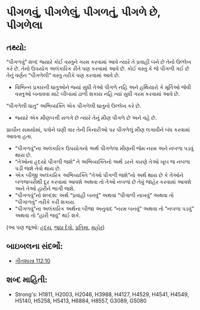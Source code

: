 # પીગળવું, પીગળેલું, પીગળતું, પીગળે છે, પીગળેલા 

## તથ્યો: 

“પીગળવું” શબ્દ જ્યારે કોઈ વસ્તુને ગરમ કરવામાં આવે ત્યારે તે પ્રવાહી બને છે તેનો ઉલ્લેખ કરે છે.
તેનો ઉપયોગ અલંકારિક રીતે પણ કરવામાં આવે છે.
કોઈ વસ્તુ કે જે પીગળી ગઈ છે તેનું વર્ણન “પીગળેલી” વસ્તુ તરીકે પણ કરવામાં આવે છે.

* વિભિન્ન પ્રકારની ધાતુઓને જ્યાં સુધી તેઓ પીગળે નહિ અને હથિયારો કે મૂર્તિઓ જેવી વસ્તુઓ બનાવવા માટે બીબામાં ઢાળી શકાય નહિ ત્યાં સુધી ગરમ કરવામાં આવે છે.

“પીગળેલી ધાતુ” અભિવ્યક્તિ એક પીગળેલી ધાતુનો ઉલ્લેખ કરે છે.

* જ્યારે એક મીણબત્તી સળગે છે ત્યારે તેનું મીણ પીગળે છે અને વહે છે.

પ્રાચીન સમયોમાં, પત્રોને ઘણી વાર તેની કિનારીઓ પર પીગળેલું મીણ લગાવીને બંધ કરવામાં આવતા હતા.

* “પીગળવું”ના અલંકારિક ઉપયોગનો અર્થ પીગળેલા મીણની જેમ નરમ અને નબળા પડવું થાય છે.
* “તેઓના હૃદયો પીગળી જશે” તે અભિવ્યક્તિનો અર્થ ડરને કારણે તેઓ ખૂબ જ નબળા પડી જશે તેવો થાય છે.
* એક બીજી અલંકારિક અભિવ્યક્તિ “તેઓ પીગળી જશે”નો અર્થ થાય છે કે તેઓને બળજબરીથી દૂર કરવામાં આવશે અથવા તો તેઓ નબળાં છે તેવું જાહેર કરવામાં આવશે અને તેઓ હારીને ભાગી જશે.
* “પીગળવું”નો શબ્દશ: અર્થ “પ્રવાહી બનવું” અથવા “પીગાળી નાખવું” અથવા તો “પીગાળવું” તરીકે કરી શકાય.
* “પીગળવું”ના અલંકારિક અર્થના બીજા અનુવાદ “નરમ બનવું” અથવા તો “નબળા પડવું” અથવા તો “હારી જવું” થઈ શકે.

(આ પણ જૂઓ: [હૃદય](../kt/heart.md), [જૂઠા દેવો](../kt/falsegod.md), [પ્રતિમા](../other/image.md), [મહોર](../other/seal.md))

## બાઇબલના સંદર્ભો: 

* [ગીતશાસ્ત્ર 112:10](rc://gu/tn/help/psa/112/010)

## શબ્દ માહિતી: 

* Strong's: H1811, H2003, H2046, H3988, H4127, H4529, H4541, H4549, H5140, H5258, H5413, H6884, H8557, G3089, G5080
